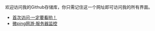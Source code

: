 欢迎访问我的Github存储库，你只需记住这一个网址即可访问我的所有界面。
- <a target="_blank" href="https://1187558419.github.io/first-visit/">首次访问·一定要看哟！</a>
- <a target="_blank" href="http://monitor.vpnnet.win/">微ping网游·服务器监控</a>
